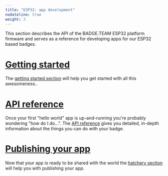```yaml
---
title: "ESP32: app development"
nodateline: true
weight: 3
---
```


This section describes the API of the BADGE.TEAM ESP32 platform firmware and serves as a reference for developing apps for our ESP32 based badges.

# [<i class="fa fa-question-circle" aria-hidden="true"></i> Getting started](getting-started)
The [getting started section](getting-started) will help you get started with all this awesomeness..

# [<i class="fa fa-book" aria-hidden="true"></i> API reference](api-reference)
Once your first "hello world" app is up-and-running you're probably wondering "how do I do...". The [API reference](api-reference) gives you detailed, in-depth information about the things you can do with your badge.

# [<i class="fa fa-upload" aria-hidden="true"></i> Publishing your app](/hatchery)
Now that your app is ready to be shared with the world the [hatchery section](/hatchery) will help you with publishing your app.
